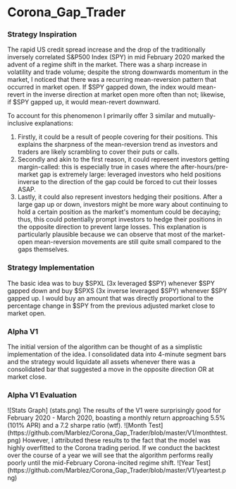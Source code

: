 # Corona_Gap_Trader


<h3>Strategy Inspiration </h3>
The rapid US credit spread increase and the drop of the traditionally inversely correlated S&P500 Index (SPY) in mid February 2020 marked the advent of a regime shift in the market. There was a sharp increase in volatility and trade volume; despite the strong downwards momentum in the market, I noticed that there was a recurring mean-reversion pattern that occurred in market open. If $SPY gapped down, the index would mean-revert in the inverse direction at market open more often than not; likewise, if $SPY gapped up, it would mean-revert downward.

To account for this phenomenon I primarily offer 3 similar and mutually-inclusive explanations:
<ol>
<li>Firstly, it could be a result of people covering for their positions. This explains the sharpness of the mean-reversion trend as investors and traders are likely scrambling to cover their puts or calls. </li>
<li>Secondly and akin to the first reason, it could represent investors getting margin-called: this is especially true in cases where the after-hours/pre-market gap is extremely large: leveraged investors who held positions inverse to the direction of the gap could be forced to cut their losses ASAP.</li>
<li>Lastly, it could also represent investors hedging their positions. After a large gap up or down, investors might be more wary about continuing to hold a certain position as the market's momentum could be decaying; thus, this could potentially prompt investors to hedge their positions in the opposite direction to prevent large losses. This explanation is particularly plausible because we can observe that most of the market-open mean-reversion movements are still quite small compared to the gaps themselves.</li>
</ol>

<h3>Strategy Implementation </h3>
The basic idea was to buy $SPXL (3x leveraged $SPY) whenever $SPY gapped down and buy $SPXS (3x inverse leveraged $SPY) whenever $SPY gapped up. I would buy an amount that was directly proportional to the percentage change in $SPY from the previous adjusted market close to market open.

<h3>Alpha V1</h3>
The initial version of the algorithm can be thought of as a simplistic implementation of the idea. I consolidated data into 4-minute segment bars and the strategy would liquidate all assets whenever there was a consolidated bar that suggested a move in the opposite direction OR at market close.

<h3>Alpha V1 Evaluation </h3>
![Stats Graph]
(stats.png)
The results of the V1 were surprisingly good for February 2020 - March 2020, boasting a monthly return approaching 5.5% (101% APR) and a 7.2 sharpe ratio (wtf).
![Month Test]
(https://github.com/Marblez/Corona_Gap_Trader/blob/master/V1/monthtest.png)
However, I attributed these results to the fact that the model was highly overfitted to the Corona trading period. If we conduct the backtest over the course of a year we will see that the algorithm performs really poorly until the mid-February Corona-incited regime shift.
![Year Test]
(https://github.com/Marblez/Corona_Gap_Trader/blob/master/V1/yeartest.png)
